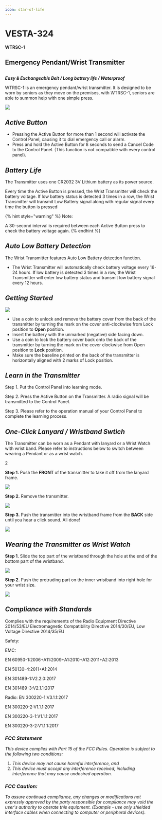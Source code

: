```yaml
---
icon: star-of-life
---
```


# VESTA-324

**WTRSC-1**

## **Emergency Pendant/Wrist Transmitter**

<figure><img src=".gitbook/assets/image.png" alt=""><figcaption></figcaption></figure>

_**Easy & Exchangeable Belt / Long battery life / Waterproof**_

WTRSC-1 is an emergency pendant/wrist transmitter. It is designed to be worn by seniors as they move on the premises, with WTRSC-1, seniors are able to summon help with one simple press.

![](<.gitbook/assets/1 (85).png>)

## _**Active Button**_

* Pressing the Active Button for more than 1 second will activate the Control Panel, causing it to dial emergency call or alarm.
* Press and hold the Active Button for 8 seconds to send a Cancel Code to the Control Panel. (This function is not compatible with every control panel).

## _**Battery Life**_

The Transmitter uses one CR2032 3V Lithium battery as its power source.

Every time the Active Button is pressed, the Wrist Transmitter will check the battery voltage. If low battery status is detected 3 times in a row, the Wrist Transmitter will transmit Low Battery signal along with regular signal every time the button is pressed

{% hint style="warning" %}
Note:

A 30-second interval is required between each Active Button press to check the battery voltage again.
{% endhint %}

## _**Auto Low Battery Detection**_

The Wrist Transmitter features Auto Low Battery detection function.

* The Wrist Transmitter will automatically check battery voltage every 16-24 hours. If low battery is detected 3 times in a row, the Wrist Transmitter will enter low battery status and transmit low battery signal every 12 hours.

## _**Getting Started**_

![](<.gitbook/assets/4 (96).png>)

* Use a coin to unlock and remove the battery cover from the back of the transmitter by turning the mark on the cover anti-clockwise from Lock position to **Open** position.
* Insert the battery with the unmarked (negative) side facing down.
* Use a coin to lock the battery cover back onto the back of the transmitter by turning the mark on the cover clockwise from Open position to **Lock** position.
* Make sure the baseline printed on the back of the transmitter is horizontally aligned with 2 marks of Lock position.

## _**Learn in the Transmitter**_

Step 1. Put the Control Panel into learning mode.

Step 2. Press the Active Button on the Transmitter. A radio signal will be transmitted to the Control Panel.

Step 3. Please refer to the operation manual of your Control Panel to complete the learning process.

## _**One-Click Lanyard / Wristband Swtich**_

The Transmitter can be worn as a Pendant with lanyard or a Wrist Watch with wrist band. Please refer to instructions below to switch between wearing a Pendant or as a wrist watch.

2

**Step 1.** Push the **FRONT** of the transmitter to take it off from the lanyard frame.

![](<.gitbook/assets/7 (57).jpeg>)

**Step 2.** Remove the transmitter.

![](<.gitbook/assets/8 (49).jpeg>)

**Step 3.** Push the transmitter into the wristband frame from the **BACK** side until you hear a click sound. All done!

![](<.gitbook/assets/9 (38).jpeg>)

## _**Wearing the Transmitter as Wrist Watch**_

**Step 1.** Slide the top part of the wristband through the hole at the end of the bottom part of the wristband.

![](<.gitbook/assets/11 (53).png>)

**Step 2.** Push the protruding part on the inner wristband into right hole for your wrist size.

![](<.gitbook/assets/14 (43).png>)

## _**Compliance with Standards**_

Complies with the requirements of the Radio Equipment Directive 2014/53/EU Electromagnetic Compatibility Directive 2014/30/EU, Low Voltage Directive 2014/35/EU

Safety:

EMC:

EN 60950-1:2006+A11:2009+A1:2010+A12:2011+A2:2013

EN 50130-4:2011+A1:2014

EN 301489-1:V2.2.0:2017

EN 301489-3:V2.1.1:2017

Radio: EN 300220-1:V3.1.1:2017

EN 300220-2:V1.1.1:2017

EN 300220-3-1:V1.1.1:2017

EN 300220-3-2:V1.1.1:2017

### _**FCC Statement**_

_This device complies with Part 15 of the FCC Rules. Operation is subject to the following two conditions:_

1. _This device may not cause harmful interference, and_
2. _This device must accept any interference received, including interference that may cause undesired operation._

### _**FCC Caution:**_

_To assure continued compliance, any changes or modifications not expressly approved by the party responsible for compliance may void the user's authority to operate this equipment. (Example - use only shielded interface cables when connecting to computer or peripheral devices)._
